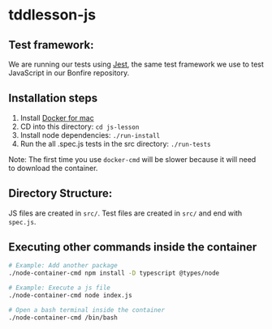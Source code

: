 # tddlesson-js

## Test framework:

We are running our tests using [Jest](https://jestjs.io/docs/en/getting-started), the same test framework we use to test JavaScript in our Bonfire repository.

## Installation steps

1. Install [Docker for mac](https://docs.docker.com/docker-for-mac/install/)
1. CD into this directory: `cd js-lesson`
1. Install node dependencies: `./run-install`
1. Run the all .spec.js tests in the src directory: `./run-tests`

Note: The first time you use `docker-cmd` will be slower because it will need to download the container.

## Directory Structure:

JS files are created in `src/`.  Test files are created in `src/` and end with `spec.js`.

## Executing other commands inside the container

```bash
# Example: Add another package
./node-container-cmd npm install -D typescript @types/node

# Example: Execute a js file
./node-container-cmd node index.js

# Open a bash terminal inside the container
./node-container-cmd /bin/bash
```
